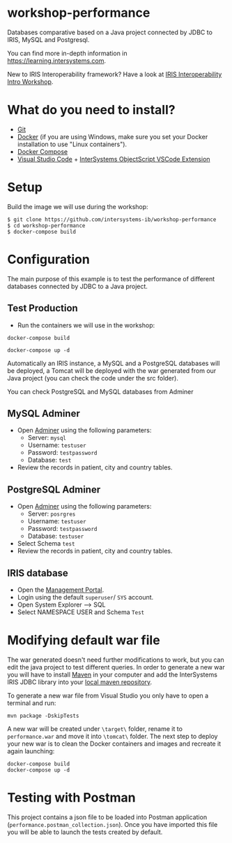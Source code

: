 # workshop-performance
Databases comparative based on a Java project connected by JDBC to IRIS, MySQL and Postgresql.

You can find more in-depth information in https://learning.intersystems.com.

New to IRIS Interoperability framework? Have a look at [IRIS Interoperability Intro Workshop](https://github.com/intersystems-ib/workshop-interop-intro).

# What do you need to install? 
* [Git](https://git-scm.com/downloads) 
* [Docker](https://www.docker.com/products/docker-desktop) (if you are using Windows, make sure you set your Docker installation to use "Linux containers").
* [Docker Compose](https://docs.docker.com/compose/install/)
* [Visual Studio Code](https://code.visualstudio.com/download) + [InterSystems ObjectScript VSCode Extension](https://marketplace.visualstudio.com/items?itemName=daimor.vscode-objectscript)

# Setup
Build the image we will use during the workshop:

```console
$ git clone https://github.com/intersystems-ib/workshop-performance
$ cd workshop-performance
$ docker-compose build
```

# Configuration

The main purpose of this example is to test the performance of different databases connected by JDBC to a Java project.

## Test Production 
* Run the containers we will use in the workshop:
```
docker-compose build

docker-compose up -d
```
Automatically an IRIS instance, a MySQL and a PostgreSQL databases will be deployed, a Tomcat will be deployed with the war generated from our Java project (you can check the code under the src folder).

You can check PostgreSQL and MySQL databases from Adminer 

## MySQL Adminer

* Open [Adminer](http://localhost:8081) using the following parameters:
  * Server: `mysql`
  * Username: `testuser`
  * Password: `testpassword`
  * Database: `test`
* Review the records in patient, city and country tables.

## PostgreSQL Adminer

* Open [Adminer](http://localhost:8081) using the following parameters:
  * Server: `posrgres`
  * Username: `testuser`
  * Password: `testpassword`
  * Database: `testuser`
* Select Schema `test`
* Review the records in patient, city and country tables.

## IRIS database

* Open the [Management Portal](http://localhost:52773/csp/sys/UtilHome.csp).
* Login using the default `superuser`/ `SYS` account.
* Open System Explorer --> SQL
* Select NAMESPACE USER and Schema `Test`

# Modifying default war file

The war generated doesn't need further modifications to work, but you can edit the java project to test different queries. In order to generate a new war you will have to install [Maven](https://maven.apache.org/download.cgi) in your computer and add the InterSystems IRIS JDBC library into your [local maven repository](https://maven.apache.org/guides/mini/guide-3rd-party-jars-local.html).

To generate a new war file from Visual Studio you only have to open a terminal and run:

```
mvn package -DskipTests
```

A new war will be created under `\target\` folder, rename it to `performance.war` and move it into `\tomcat\` folder. The next step to deploy your new war is to clean the Docker containers and images and recreate it again launching:

```
docker-compose build
docker-compose up -d
```

# Testing with Postman

This project contains a json file to be loaded into Postman application (`performance.postman_collection.json`). Once you have imported this file you will be able to launch the tests created by default.